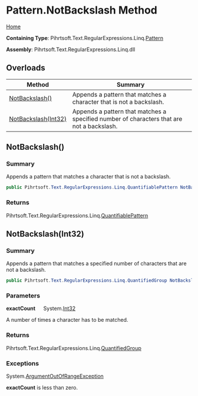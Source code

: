 # Pattern\.NotBackslash Method

[Home](../../../../../../README.md)

**Containing Type**: Pihrtsoft\.Text\.RegularExpressions\.Linq\.[Pattern](../README.md)

**Assembly**: Pihrtsoft\.Text\.RegularExpressions\.Linq\.dll

## Overloads

| Method | Summary |
| ------ | ------- |
| [NotBackslash()](#Pihrtsoft_Text_RegularExpressions_Linq_Pattern_NotBackslash) | Appends a pattern that matches a character that is not a backslash\. |
| [NotBackslash(Int32)](#Pihrtsoft_Text_RegularExpressions_Linq_Pattern_NotBackslash_System_Int32_) | Appends a pattern that matches a specified number of characters that are not a backslash\. |

## NotBackslash\(\) <a name="Pihrtsoft_Text_RegularExpressions_Linq_Pattern_NotBackslash"></a>

### Summary

Appends a pattern that matches a character that is not a backslash\.

```csharp
public Pihrtsoft.Text.RegularExpressions.Linq.QuantifiablePattern NotBackslash()
```

### Returns

Pihrtsoft\.Text\.RegularExpressions\.Linq\.[QuantifiablePattern](../../QuantifiablePattern/README.md)

## NotBackslash\(Int32\) <a name="Pihrtsoft_Text_RegularExpressions_Linq_Pattern_NotBackslash_System_Int32_"></a>

### Summary

Appends a pattern that matches a specified number of characters that are not a backslash\.

```csharp
public Pihrtsoft.Text.RegularExpressions.Linq.QuantifiedGroup NotBackslash(int exactCount)
```

### Parameters

**exactCount** &emsp; System\.[Int32](https://docs.microsoft.com/en-us/dotnet/api/system.int32)

A number of times a character has to be matched\.

### Returns

Pihrtsoft\.Text\.RegularExpressions\.Linq\.[QuantifiedGroup](../../QuantifiedGroup/README.md)

### Exceptions

System\.[ArgumentOutOfRangeException](https://docs.microsoft.com/en-us/dotnet/api/system.argumentoutofrangeexception)

**exactCount** is less than zero\.


